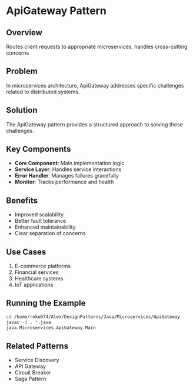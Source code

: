 # ApiGateway Pattern

## Overview
Routes client requests to appropriate microservices, handles cross-cutting concerns

## Problem
In microservices architecture, ApiGateway addresses specific challenges related to distributed systems.

## Solution
The ApiGateway pattern provides a structured approach to solving these challenges.

## Key Components
- **Core Component**: Main implementation logic
- **Service Layer**: Handles service interactions
- **Error Handler**: Manages failures gracefully
- **Monitor**: Tracks performance and health

## Benefits
- Improved scalability
- Better fault tolerance
- Enhanced maintainability
- Clear separation of concerns

## Use Cases
1. E-commerce platforms
2. Financial services
3. Healthcare systems
4. IoT applications

## Running the Example
```bash
cd /home/roku674/Alex/DesignPatterns/Java/Microservices/ApiGateway
javac -d . *.java
java Microservices.ApiGateway.Main
```

## Related Patterns
- Service Discovery
- API Gateway
- Circuit Breaker
- Saga Pattern
